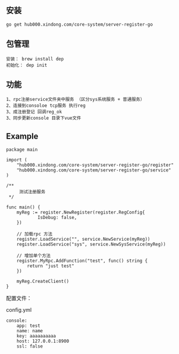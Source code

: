 安装
----------
```
go get hub000.xindong.com/core-system/server-register-go
```


包管理
----------
    安装： brew install dep
    初始化： dep init

功能
----------
    1、rpc注册service文件夹中服务 （区分sys系统服务 + 普通服务）
    2、连接到consoloe tcp服务 执行reg
    3、成注册登记 回调reg_ok
    3、同步更新console 目录下vue文件


Example
----------
```golang
package main

import (
	"hub000.xindong.com/core-system/server-register-go/register"
	"hub000.xindong.com/core-system/server-register-go/service"
)

/**
	 测试注册服务
 */

func main() {
	myReg := register.NewRegister(register.RegConfig{
    		IsDebug: false,
    })

    // 加载rpc 方法
    register.LoadService("", service.NewService(myReg))
    register.LoadService("sys", service.NewSysService(myReg))

    // 增加单个方法
    register.MyRpc.AddFunction("test", func() string {
        return "just test"
    })

    myReg.CreateClient()
}

```
配置文件：

config.yml
```golang
console:
    app: test
    name: name
    key: aaaaaaaaaa
    host: 127.0.0.1:8900
    ssl: false
```
